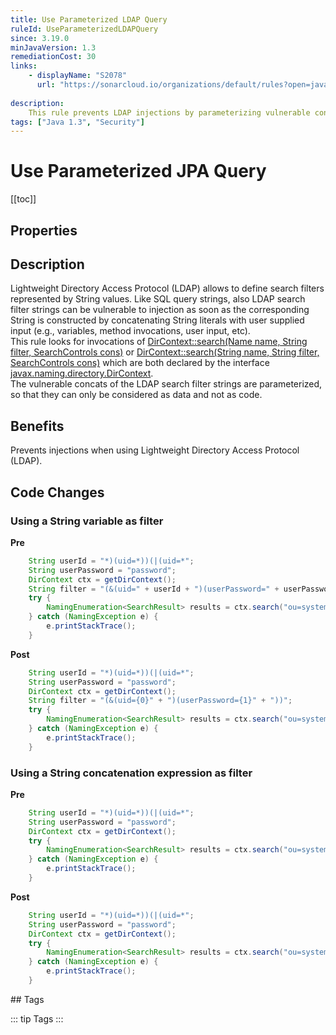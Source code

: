 ```yaml
---
title: Use Parameterized LDAP Query
ruleId: UseParameterizedLDAPQuery
since: 3.19.0
minJavaVersion: 1.3
remediationCost: 30
links:
    - displayName: "S2078"
      url: "https://sonarcloud.io/organizations/default/rules?open=javasecurity%3AS2078&rule_key=javasecurity%3AS2078"
    
description:
    This rule prevents LDAP injections by parameterizing vulnerable concats of LDAP search filters. Thus, vulnerable fragments of an LDAP search filter can only be considered as data and not as code.
tags: ["Java 1.3", "Security"]
---
```


# Use Parameterized JPA Query

[[toc]]

## Properties

<RuleProperties />

## Description

Lightweight Directory Access Protocol (LDAP) allows to define search filters represented by String values. Like SQL query strings, also LDAP search filter strings can be vulnerable to injection as soon as the corresponding String is constructed by concatenating String literals with user supplied input (e.g., variables, method invocations, user input, etc).  
This rule looks for invocations of [DirContext::search(Name name, String filter, SearchControls cons)](https://docs.oracle.com/javase/7/docs/api/javax/naming/directory/DirContext.html#search(javax.naming.Name,%20java.lang.String,%20javax.naming.directory.SearchControls)) or [DirContext::search(String name, String filter, SearchControls cons)](https://docs.oracle.com/javase/7/docs/api/javax/naming/directory/DirContext.html#search(java.lang.String,%20java.lang.String,%20javax.naming.directory.SearchControls)) which are both declared by the interface [javax.naming.directory.DirContext](https://docs.oracle.com/javase/7/docs/api/javax/naming/directory/DirContext.html).  
The vulnerable concats of the LDAP search filter strings are parameterized, so that they can only be considered as data and not as code.

## Benefits

Prevents injections when using Lightweight Directory Access Protocol (LDAP).

## Code Changes

### Using a String variable as filter

__Pre__
```java
	String userId = "*)(uid=*))(|(uid=*";
	String userPassword = "password";
	DirContext ctx = getDirContext();
	String filter = "(&(uid=" + userId + ")(userPassword=" + userPassword + "))";
	try {
		NamingEnumeration<SearchResult> results = ctx.search("ou=system", filter, new SearchControls());
	} catch (NamingException e) {
		e.printStackTrace();
	}

```

__Post__
```java
	String userId = "*)(uid=*))(|(uid=*";
	String userPassword = "password";
	DirContext ctx = getDirContext();
	String filter = "(&(uid={0}" + ")(userPassword={1}" + "))";
	try {
		NamingEnumeration<SearchResult> results = ctx.search("ou=system", filter, new Object[] { userId, userPassword }, new SearchControls());
	} catch (NamingException e) {
		e.printStackTrace();
	}

```


### Using a String concatenation expression as filter

__Pre__
```java
	String userId = "*)(uid=*))(|(uid=*";
	String userPassword = "password";
	DirContext ctx = getDirContext();
	try {
		NamingEnumeration<SearchResult> results = ctx.search("ou=system", "(&(uid=" + userId + ")(userPassword=" + userPassword + "))", new SearchControls());
	} catch (NamingException e) {
		e.printStackTrace();
	}
```

__Post__
```java
    String userId = "*)(uid=*))(|(uid=*";
	String userPassword = "password";
	DirContext ctx = getDirContext();
	try {
		NamingEnumeration<SearchResult> results = ctx.search("ou=system", "(&(uid={0}" + ")(userPassword={1}" + "))", new Object[] { userId, userPassword }, new SearchControls());
	} catch (NamingException e) {
		e.printStackTrace();
	}

```


<VersionNotice />
## Tags

::: tip Tags
<TagLinks />
:::
